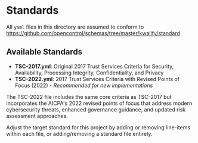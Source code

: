 # Standards

All `yaml` files in this directory are assumed to conform to https://github.com/opencontrol/schemas/tree/master/kwalify/standard

## Available Standards

- **TSC-2017.yml**: Original 2017 Trust Services Criteria for Security, Availability, Processing Integrity, Confidentiality, and Privacy
- **TSC-2022.yml**: 2017 Trust Services Criteria with Revised Points of Focus (2022) - *Recommended for new implementations*

The TSC-2022 file includes the same core criteria as TSC-2017 but incorporates the AICPA's 2022 revised points of focus that address modern cybersecurity threats, enhanced governance guidance, and updated risk assessment approaches.

Adjust the target standard for this project by adding or removing line-items within each file, or adding/removing a standard file entirely.